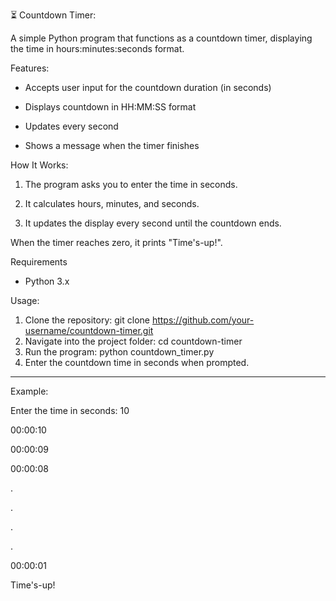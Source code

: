 ⏳ Countdown Timer:

A simple Python program that functions as a countdown timer, displaying the time in hours:minutes:seconds format.

Features:
- Accepts user input for the countdown duration (in seconds)

- Displays countdown in HH:MM:SS format

- Updates every second

- Shows a message when the timer finishes

How It Works:
1. The program asks you to enter the time in seconds.

2. It calculates hours, minutes, and seconds.

3. It updates the display every second until the countdown ends.

When the timer reaches zero, it prints "Time's-up!".

Requirements
- Python 3.x

Usage:
1. Clone the repository:
   git clone https://github.com/your-username/countdown-timer.git
2. Navigate into the project folder:
   cd countdown-timer
3. Run the program:
   python countdown_timer.py
4. Enter the countdown time in seconds when prompted.

---

  Example:
  
  Enter the time in seconds: 10
  
  00:00:10
  
  00:00:09
  
  00:00:08
  
  .
  
  .
  
  .

  .
  
  00:00:01
  
  Time's-up!



